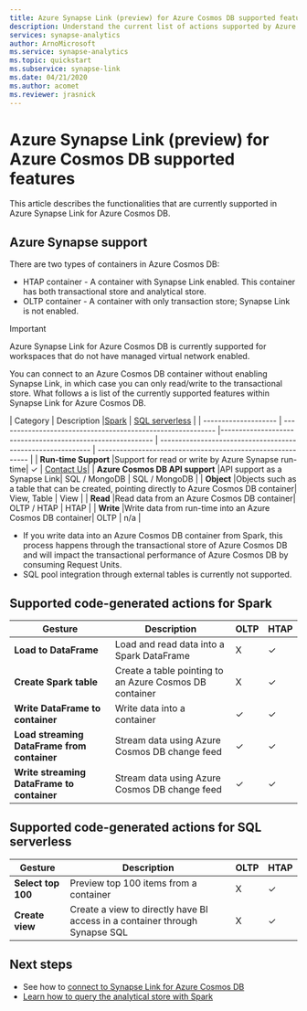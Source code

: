 ```yaml
---
title: Azure Synapse Link (preview) for Azure Cosmos DB supported features
description: Understand the current list of actions supported by Azure Synapse Link for Azure Cosmos DB
services: synapse-analytics 
author: ArnoMicrosoft
ms.service: synapse-analytics 
ms.topic: quickstart
ms.subservice: synapse-link
ms.date: 04/21/2020
ms.author: acomet
ms.reviewer: jrasnick
---
```


# Azure Synapse Link (preview) for Azure Cosmos DB supported features

This article describes the functionalities that are currently supported in Azure Synapse Link for Azure Cosmos DB.

## Azure Synapse support

There are two types of containers in Azure Cosmos DB:
* HTAP container - A container with Synapse Link enabled. This container has both transactional store and analytical store. 
* OLTP container - A container with only transaction store; Synapse Link is not enabled. 

> [!IMPORTANT]
> Azure Synapse Link for Azure Cosmos DB is currently supported for workspaces that do not have managed virtual network enabled. 

You can connect to an Azure Cosmos DB container without enabling Synapse Link, in which case you can only read/write to the transactional store. What follows a is list of the currently supported features within Synapse Link for Azure Cosmos DB. 

| Category              | Description |[Spark](https://docs.microsoft.com/azure/synapse-analytics/sql/on-demand-workspace-overview) | [SQL serverless](https://docs.microsoft.com/azure/synapse-analytics/sql/on-demand-workspace-overview) |
| -------------------- | ----------------------------------------------------------- |----------------------------------------------------------- | ----------------------------------------------------------- | ----------------------------------------------------------- |
| **Run-time Support** |Support for read or write by Azure Synapse run-time| ✓ | [Contact Us](mailto:AskSynapse@microsoft.com?subject=[Enable%20Preview%20Feature]%20SQL%20serverless%20for%20Cosmos%20DB)|
| **Azure Cosmos DB API support** |API support as a Synapse Link| SQL / MongoDB | SQL / MongoDB |
| **Object**  |Objects such as a table that can be created, pointing directly to Azure Cosmos DB container| View, Table | View |
| **Read**    |Read data from an Azure Cosmos DB container| OLTP / HTAP | HTAP  |
| **Write**   |Write data from run-time into an Azure Cosmos DB container| OLTP | n/a |

* If you write data into an Azure Cosmos DB container from Spark, this process happens through the transactional store of Azure Cosmos DB and will impact the transactional performance of Azure Cosmos DB by consuming Request Units.
* SQL pool integration through external tables is currently not supported.

## Supported code-generated actions for Spark

| Gesture              | Description |OLTP |HTAP  |
| -------------------- | ----------------------------------------------------------- |----------------------------------------------------------- |----------------------------------------------------------- |
| **Load to DataFrame** |Load and read data into a Spark DataFrame |X| ✓ |
| **Create Spark table** |Create a table pointing to an Azure Cosmos DB container|X| ✓ |
| **Write DataFrame to container** |Write data into a container|✓| ✓ |
| **Load streaming DataFrame from container** |Stream data using Azure Cosmos DB change feed|✓| ✓ |
| **Write streaming DataFrame to container** |Stream data using Azure Cosmos DB change feed|✓| ✓ |



## Supported code-generated actions for SQL serverless

| Gesture              | Description |OLTP |HTAP |
| -------------------- | ----------------------------------------------------------- |----------------------------------------------------------- |----------------------------------------------------------- |
| **Select top 100** |Preview top 100 items from a container|X| ✓ |
| **Create view** |Create a view to directly have BI access in a container through Synapse SQL|X| ✓ |

## Next steps

* See how to [connect to Synapse Link for Azure Cosmos DB](../quickstart-connect-synapse-link-cosmos-db.md)
* [Learn how to query the analytical store with Spark](how-to-query-analytical-store-spark.md)